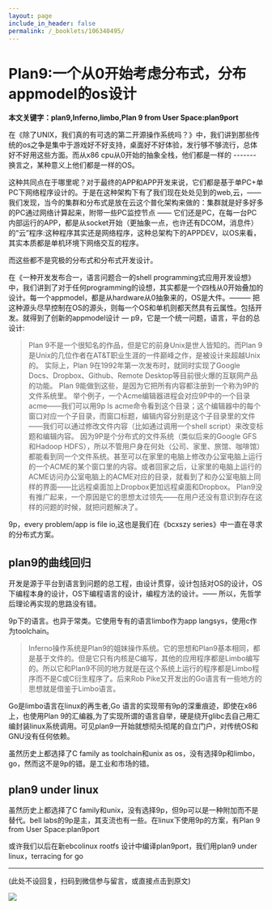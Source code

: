 ```yaml
---
layout: page
include_in_header: false
permalink: /_booklets/106340495/
---
```

Plan9:一个从0开始考虑分布式，分布appmodel的os设计
=====

__本文关键字：plan9,Inferno,limbo,Plan 9 from User Space:plan9port__

在《除了UNIX，我们真的有可选的第二开源操作系统吗？》中，我们讲到那些传统的os之争是集中于游戏好不好支持，桌面好不好体验，发行够不够流行，总体好不好用这些方面。而从x86 cpu从0开始的抽象全栈，他们都是一样的 -------  换言之，某种意义上他们都是一样的OS。

这种共同点在于哪里呢？对于最终的APP和APP开发来说，它们都是基于单PC+单PC下网络程序设计的。于是在这种架构下有了我们现在处处见到的web,云，—— 我们发现，当今的集群和分布式是放在云这个普化架构来做的：集群就是好多好多的PC通过网络计算起来，附带一些PC监控节点 —— 它们还是PC，在每一台PC内部运行的APP，都是从socket开始（更抽象一点，也许还有DCOM，消息件）的“云”程序:这种程序其实还是网络程序，这种总架构下的APPDEV，以OS来看，其实本质都是单机环境下网络交互的程序。

而这些都不是究极的分布式和分布式开发设计。

在《一种开发发布合一，语言问题合一的shell programming式应用开发设想》中，我们讲到了对于任何programming的设想，其实都是一个四栈从0开始叠加的设计。每一个appmodel，都是从hardware从0抽象来的，OS是大件。——— 把这种源头尽早控制在OS的源头，则每一个OS和单机则都天然具有云属性。包括开发。就得到了创新的appmodel设计 — p9，它是一个统一问题，语言，平台的总设计:

> Plan 9不是一个很知名的作品，但是它的前身Unix是世人皆知的。而Plan 9是Unix的几位作者在AT&T职业生涯的一件巅峰之作，是被设计来超越Unix的。 
实际上，Plan 9在1992年第一次发布时，就同时实现了Google Docs、Dropbox、Github、Remote Desktop等目前很火爆的互联网产品的功能。 
Plan 9能做到这些，是因为它把所有内容都注册到一个称为9P的文件系统里。 
举个例子，一个Acme编辑器进程会对应9P中的一个目录acme——我们可以用9p ls acme命令看到这个目录；这个编辑器中的每个窗口对应一个子目录，而窗口标题，编辑内容分别是这个子目录里的文件——我们可以通过修改文件内容（比如通过调用一个shell script）来改变标题和编辑内容。 
因为9P是个分布式的文件系统（类似后来的Google GFS和Hadoop HDFS），所以不管用户身在何处（公司、家里、旅馆、咖啡馆）都能看到同一个文件系统。甚至可以在家里的电脑上修改办公室电脑上运行的一个ACME的某个窗口里的内容。或者回家之后，让家里的电脑上运行的ACME访问办公室电脑上的ACME对应的目录，就看到了和办公室电脑上同样的界面——比远程桌面加上Dropbox更加远程桌面和Dropbox。
> Plan9没有推广起来，一个原因是它的思想太过领先——在用户还没有意识到存在这样的问题的时候，就把问题解决了。

9p，every problem/app is file io,这也是我们在《bcxszy series》中一直在寻求的分布式方案。

plan9的曲线回归
-----

开发是源于平台到语言到问题的总工程，由设计贯穿，设计包括对OS的设计，OS下编程本身的设计，OS下编程语言的设计，编程方法的设计。—— 所以，先哲学后理论再实现的思路没有错。

9p下的语言。也异于常类。它使用专有的语言limbo作为app langsys，使用c作为toolchain。

> Inferno操作系统是Plan9的姐妹操作系统。它的思想和Plan9基本相同，都是基于文件的。但是它只有内核是C编写，其他的应用程序都是Limbo编写的。所以它和Plan9不同的地方就是在这个系统上运行的程序都是Limbo程序而不是C或C衍生程序了。后来Rob Pike又开发出的Go语言有一些地方的思想就是借鉴于Limbo语言。

Go是limbo语言在linux的再生者,Go 语言的实现带有9p的深重痕迹，即使在x86上，也使用Plan 9的汇编器,为了实现所谓的语言自举，硬是绕开glibc去自己用汇编封装linux系统调用。可见plan9一开始就想彻头彻尾的自立门户，对传统OS和GNU没有任何依赖。

虽然历史上都选择了C family as toolchain和unix as os，没有选择9p和limbo，go，然而这不是9p的错。是工业和市场的错。

plan9 under linux
-----

虽然历史上都选择了C family和unix，没有选择9p，但9p可以是一种附加而不是替代。bell labs的9p是主，其支流也有一些。在linux下使用9p的方案，有Plan 9 from User Space:plan9port

或许我们以后在新ebcolinux rootfs 设计中编译plan9port，我们用plan9 under linux，terracing for go



-----


(此处不设回复，扫码到微信参与留言，或直接点击到原文)

![](/p/106340495/qrcode.png)

<!-- Markdeep: -->
<meta charset="utf-8">
<link rel="stylesheet" href="../../res/aloha.css?">

<script src="../../res/markdeep.min.js" charset="utf-8"></script>



